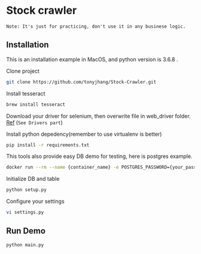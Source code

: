 # Stock crawler

`Note: It's just for practicing, don't use it in any businese logic.`

## Installation


This is an installation example in MacOS, and python version is 3.6.8 .

Clone project
```sh
git clone https://github.com/tonyjhang/Stock-Crawler.git
```

Install tesseract

```sh
brew install tesseract
```
Download your driver for selenium, then overwrite file in web_driver folder.
[Ref](https://pypi.org/project/selenium/) (`See Drivers part`)

Install python depedency(remember to use virtualenv is better)
```sh
pip install -r requirements.txt
```

This tools also provide easy DB demo for testing, here is postgres example.
```sh
docker run --rm --name {container_name} -e POSTGRES_PASSWORD={your_password} -p 5432:5432 -d postgre
```
Initialize DB and table
```sh
python setup.py
```
Configure your settings
```sh
vi settings.py
```
## Run Demo
```sh
python main.py
```
